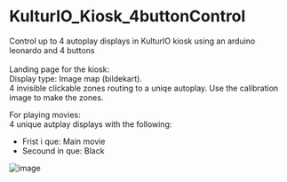 # KulturIO_Kiosk_4buttonControl
Control up to 4 autoplay displays in KulturIO kiosk using an arduino leonardo and 4 buttons
<br>
<br>
Landing page for the kiosk: <br>
Display type: Image map (bildekart). <br>
4 invisible clickable zones routing to a uniqe autoplay. Use the calibration image to make the zones. 

For playing movies:<br>
4 unique autplay displays with the following:<br>
- Frist i que: Main movie<br>
- Secound in que: Black<br>

![image](https://github.com/user-attachments/assets/dc19a479-766d-481b-acca-01c8d8c68a3f)
